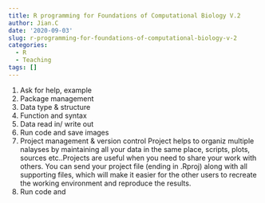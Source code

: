 ```yaml
---
title: R programming for Foundations of Computational Biology V.2
author: Jian.C
date: '2020-09-03'
slug: r-programming-for-foundations-of-computational-biology-v-2
categories:
  - R
  - Teaching
tags: []
---
```

1. Ask for help, example
1. Package management
1. Data type & structure
1. Function and syntax 
1. Data read in/ write out
1. Run code and save images
1. Project management & version control
   Project helps to organiz multiple nalayses by maintaining all your data in the same place, scripts, plots, sources etc..Projects are useful when you need to share your work with others. You can send your project file (ending in .Rproj) along with all supporting files, which will make it easier for the other users to recreate the working environment and reproduce the results.
1. Run code and 
